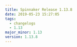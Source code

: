 ```yaml
---
title: Spinnaker Release 1.13.8
date: 2019-05-23 15:27:05
tags:
  - changelogs
  - 1.13
major_minor: 1.13
version: 1.13.8
---
```


<script src="https://gist.github.com/spinnaker-release/04e08d4c3fd30e0c65393b6199dfb41b.js"/>
